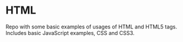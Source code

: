 HTML
====

Repo with some basic examples of usages of HTML and HTML5 tags. Includes basic JavaScript examples, CSS and CSS3.
